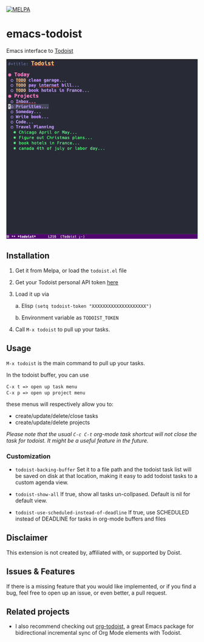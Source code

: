 [![MELPA](https://melpa.org/packages/todoist-badge.svg)](https://melpa.org/#/todoist)

# emacs-todoist
Emacs interface to [Todoist](https://todoist.com)

![alt text](screenshot.png)

## Installation
1. Get it from Melpa, or load the `todoist.el` file
2. Get your Todoist personal API token [here](https://todoist.com/app/settings/integrations)
3. Load it up via

   a. Elisp
       ```
       (setq todoist-token "XXXXXXXXXXXXXXXXXXXX")
       ```

   b. Environment variable as `TODOIST_TOKEN`

4. Call `M-x todoist` to pull up your tasks.

## Usage

`M-x todoist` is the main command to pull up your tasks.

In the todoist buffer, you can use
```
C-x t => open up task menu
C-x p => open up project menu
```
these menus will respectively allow you to:
- create/update/delete/close tasks
- create/update/delete projects

*Please note that the usual `C-c C-t` org-mode task shortcut will not close the task for todoist. It might be a useful feature in the future.*

### Customization

- `todoist-backing-buffer`
  Set it to a file path and the todoist task list will be saved on disk at that location, making it easy to add todoist tasks to a custom agenda view.

- `todoist-show-all`
  If true, show all tasks un-collpased. Default is nil for default view.
  
- `todoist-use-scheduled-instead-of-deadline`
  If true, use SCHEDULED instead of DEADLINE for tasks in org-mode buffers and files

## Disclaimer
This extension is not created by, affiliated with, or supported by Doist.

## Issues & Features
If there is a missing feature that you would like implemented, or if you find a bug, feel free to open up an issue, or even better, a pull request.

## Related projects
- I also recommend checking out [org-todoist](https://github.com/Lillenne/org-todoist), a great Emacs package for bidirectional incremental sync of Org Mode elements with Todoist.
